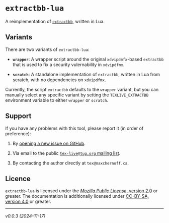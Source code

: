 <!-- extractbb-lua
     https://github.com/gucci-on-fleek/extractbb
     SPDX-License-Identifier: MPL-2.0+ OR CC-BY-SA-4.0+
     SPDX-FileCopyrightText: 2024 Max Chernoff
-->

`extractbb-lua`
===============

A reimplementation of
[`extractbb`](https://texdoc.org/serve/extractbb/0), written in Lua.


Variants
--------

There are two variants of `extractbb-lua`:

- **`wrapper`**: A wrapper script around the original `xdvipdmfx`-based
  `extractbb` that is used to fix a security vulernability in
  `xdvipdfmx`.

- **`scratch`**: A standalone implementation of `extractbb`, written in
  Lua from scratch, with no dependencies on `xdvipdfmx`.

Currently, the script `extractbb` defaults to the `wrapper` variant, but
you can manually select any specific variant by setting the
`TEXLIVE_EXTRACTBB` environment variable to either `wrapper` or
`scratch`.


Support
-------

If you have any problems with this tool, please report it (in order of
preference):

1. By [opening a new issue on
   GitHub](https://github.com/gucci-on-fleek/extractbb/issues/new).

2. Via email to the public [`tex-live@tug.org` mailing list](https://tug.org/mailman/listinfo/tex-live).

3. By contacting the author directly at `tex@maxchernoff.ca`.


Licence
-------

`extractbb-lua` is licensed under the [_Mozilla Public License_, version
2.0](https://www.mozilla.org/en-US/MPL/2.0/) or greater. The
documentation is additionally licensed under [CC-BY-SA, version
4.0](https://creativecommons.org/licenses/by-sa/4.0/legalcode) or
greater.

---
_v0.0.3 (2024-11-17)_ <!--%%version %%dashdate-->
